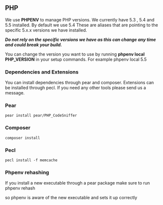 ## PHP
We use **PHPENV** to manage PHP versions. We currently have 5.3 , 5.4 and 5.5 installed. By default we use 5.4
These are aliases that are pointing to the specific 5.x.x versions we have installed.

***Do not rely on the specific versions we have as this can change any time and could break your build.***

You can change the version you want to use by running **phpenv local PHP_VERSION** in your setup commands.
For example
    phpenv local 5.5

### Dependencies and Extensions

You can install dependencies through pear and composer. Extensions can be installed through pecl. If you need any other tools please send us a message.
### Pear
    pear install pear/PHP_CodeSniffer

### Composer
    composer install

### Pecl
    pecl install -f memcache

### Phpenv rehashing
If you install a new executable through a pear package make sure to run
    phpenv rehash

so phpenv is aware of the new executable and sets it up correctly
